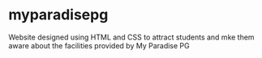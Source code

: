 # myparadisepg
Website designed using HTML and CSS to attract students and mke them aware about the facilities provided by My Paradise PG
